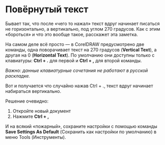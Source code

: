 # Повёрнутый текст

Бывает так, что после «чего то нажал» текст вдруг начинает писаться не горизонтально, а вертикально, под углом 270 градусов. Как с этим «бороться» и что это вообще такое, расскажет эта заметка.

На самом деле всё просто — в CorelDRAW предусмотрено две команды, одна поворачивает текст на 270 градусов (**Vertical Text**), а другая на 0 (**Horizontal Text**). По умолчанию они доступны только с клавиатуры: **Ctrl + .** для первой и **Ctrl + ,** для второй команды.

_Важно: данные клавиатурные сочетания не работают в русской раскладке._

Вот и получается что случайно нажав Ctrl + ., текст вдруг начинает набираться вертикально.

Решение очевидно:

1.  Откройте новый документ
2.  Нажмите **Ctrl + ,**

И на всякий «пожарный», сохраните настройки с помощью команды **Save Settings As Default** (Сохранить как настройки по умолчанию) в меню Tools (Инструменты).
